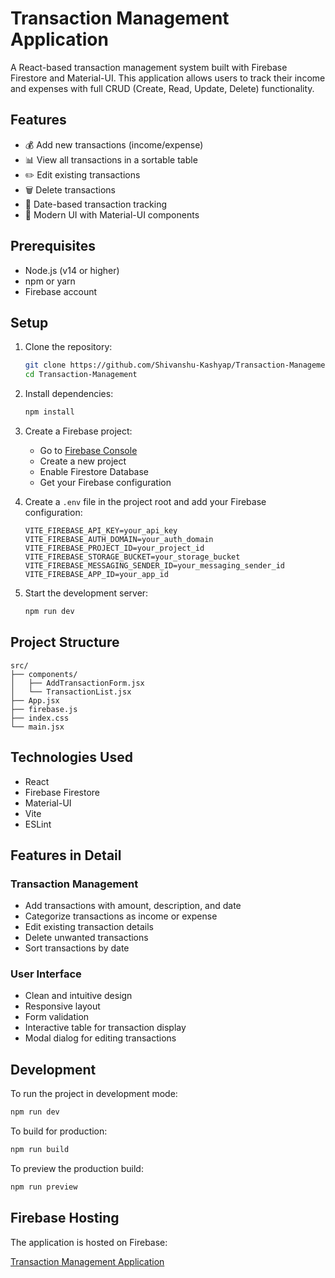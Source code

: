 # Transaction Management Application

A React-based transaction management system built with Firebase Firestore and Material-UI. This application allows users to track their income and expenses with full CRUD (Create, Read, Update, Delete) functionality.

## Features

- 💰 Add new transactions (income/expense)
- 📊 View all transactions in a sortable table
- ✏️ Edit existing transactions
- 🗑️ Delete transactions
- 📅 Date-based transaction tracking
- 🌈 Modern UI with Material-UI components

## Prerequisites

- Node.js (v14 or higher)
- npm or yarn
- Firebase account

## Setup

1. Clone the repository:
   ```bash
   git clone https://github.com/Shivanshu-Kashyap/Transaction-Management.git
   cd Transaction-Management
   ```

2. Install dependencies:
   ```bash
   npm install
   ```

3. Create a Firebase project:
   - Go to [Firebase Console](https://console.firebase.google.com/)
   - Create a new project
   - Enable Firestore Database
   - Get your Firebase configuration

4. Create a `.env` file in the project root and add your Firebase configuration:
   ```env
   VITE_FIREBASE_API_KEY=your_api_key
   VITE_FIREBASE_AUTH_DOMAIN=your_auth_domain
   VITE_FIREBASE_PROJECT_ID=your_project_id
   VITE_FIREBASE_STORAGE_BUCKET=your_storage_bucket
   VITE_FIREBASE_MESSAGING_SENDER_ID=your_messaging_sender_id
   VITE_FIREBASE_APP_ID=your_app_id
   ```

5. Start the development server:
   ```bash
   npm run dev
   ```

## Project Structure

```
src/
├── components/
│   ├── AddTransactionForm.jsx
│   └── TransactionList.jsx
├── App.jsx
├── firebase.js
├── index.css
└── main.jsx
```

## Technologies Used

- React
- Firebase Firestore
- Material-UI
- Vite
- ESLint

## Features in Detail

### Transaction Management
- Add transactions with amount, description, and date
- Categorize transactions as income or expense
- Edit existing transaction details
- Delete unwanted transactions
- Sort transactions by date

### User Interface
- Clean and intuitive design
- Responsive layout
- Form validation
- Interactive table for transaction display
- Modal dialog for editing transactions

## Development

To run the project in development mode:

```bash
npm run dev
```

To build for production:

```bash
npm run build
```

To preview the production build:

```bash
npm run preview
```

## Firebase Hosting

The application is hosted on Firebase:

[Transaction Management Application](https://transaction012.web.app)


